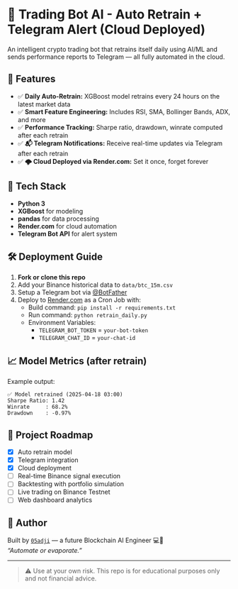 
# 🤖 Trading Bot AI - Auto Retrain + Telegram Alert (Cloud Deployed)

An intelligent crypto trading bot that retrains itself daily using AI/ML and sends performance reports to Telegram — all fully automated in the cloud.

## 🚀 Features

- ✅ **Daily Auto-Retrain:** XGBoost model retrains every 24 hours on the latest market data
- ✅ **Smart Feature Engineering:** Includes RSI, SMA, Bollinger Bands, ADX, and more
- ✅ **Performance Tracking:** Sharpe ratio, drawdown, winrate computed after each retrain
- ✅ **📬 Telegram Notifications:** Receive real-time updates via Telegram after each retrain
- ✅ **🌩️ Cloud Deployed via Render.com:** Set it once, forget forever

## 🧠 Tech Stack

- **Python 3**
- **XGBoost** for modeling
- **pandas** for data processing
- **Render.com** for cloud automation
- **Telegram Bot API** for alert system

## 🛠️ Deployment Guide

1. **Fork or clone this repo**
2. Add your Binance historical data to `data/btc_15m.csv`
3. Setup a Telegram bot via [@BotFather](https://t.me/BotFather)
4. Deploy to [Render.com](https://render.com) as a Cron Job with:
    - Build command: `pip install -r requirements.txt`
    - Run command: `python retrain_daily.py`
    - Environment Variables:
        - `TELEGRAM_BOT_TOKEN` = `your-bot-token`
        - `TELEGRAM_CHAT_ID` = `your-chat-id`

## 📈 Model Metrics (after retrain)

Example output:
```
✅ Model retrained (2025-04-18 03:00)
Sharpe Ratio: 1.42
Winrate     : 68.2%
Drawdown    : -0.97%
```

## 🧩 Project Roadmap

- [x] Auto retrain model
- [x] Telegram integration
- [x] Cloud deployment
- [ ] Real-time Binance signal execution
- [ ] Backtesting with portfolio simulation
- [ ] Live trading on Binance Testnet
- [ ] Web dashboard analytics

## 👤 Author

Built by [`05adji`](https://github.com/05adji) — a future Blockchain AI Engineer 💻🚀  
_“Automate or evaporate.”_

---

> ⚠️ Use at your own risk. This repo is for educational purposes only and not financial advice.

